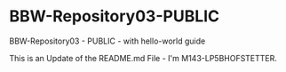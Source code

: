 # BBW-Repository03-PUBLIC
BBW-Repository03 - PUBLIC - with hello-world guide

This is an Update of the README.md File - I'm M143-LP5BHOFSTETTER.
